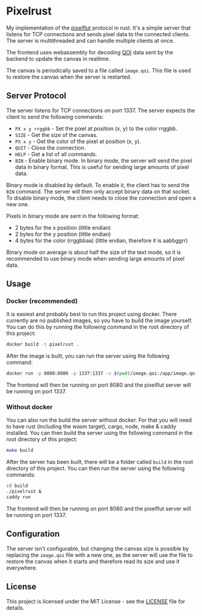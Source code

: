 # Pixelrust
My implementation of the [pixelflut](https://github.com/defnull/pixelflut) protocol in rust. It's a simple server that listens for TCP connections and sends pixel data to the connected clients. The server is multithreaded and can handle multiple clients at once.

The frontend uses webassembly for decoding [QOI](https://en.wikipedia.org/wiki/QOI_(image_format)) data sent by the backend to update the canvas in realtime.

The canvas is periodically saved to a file called `image.qoi`. This file is used to restore the canvas when the server is restarted.

## Server Protocol
The server listens for TCP connections on port 1337. The server expects the client to send the following commands:
- `PX x y rrggbb` - Set the pixel at position (x, y) to the color rrggbb.
- `SIZE` - Get the size of the canvas.
- `PX x y` - Get the color of the pixel at position (x, y).
- `QUIT` - Close the connection.
- `HELP` - Get a list of all commands.
- `BIN` - Enable binary mode. In binary mode, the server will send the pixel data in binary format. This is useful for sending large amounts of pixel data.

Binary mode is disabled by default. To enable it, the client has to send the `BIN` command. The server will then only accept binary data on that socket. To disable binary mode, the client needs to close the connection and open a new one.

Pixels in binary mode are sent in the following format:
- 2 bytes for the x position (little endian)
- 2 bytes for the y position (little endian)
- 4 bytes for the color (rrggbbaa) (little endian, therefore it is aabbggrr)

Binary mode on average is about half the size of the text mode, so it is recommended to use binary mode when sending large amounts of pixel data. 
## Usage
### Docker (recommended)
It is easiest and probably best to run this project using docker. There currently are no published images, so you have to build the image yourself. You can do this by running the following command in the root directory of this project:
```sh
docker build -t pixelrust .
```

After the image is built, you can run the server using the following command:
```sh
docker run -p 8080:8080 -p 1337:1337 -v $(pwd)/image.qoi:/app/image.qoi: pixelrust
```

The frontend will then be running on port 8080 and the pixelflut server will be running on port 1337.

### Without docker
You can also run the build the server without docker.
For that you will need to have rust (including the wasm target), cargo, node, make & caddy installed. You can then build the server using the following command in the root directory of this project:
```sh
make build
```

After the server has been built, there will be a folder called `build` in the root directory of this project. You can then run the server using the following commands:
```sh
cd build
./pixelrust &
caddy run
```

The frontend will then be running on port 8080 and the pixelflut server will be running on port 1337.

## Configuration
The server isn't configurable, but changing the canvas size is possible by replacing the `image.qoi` file with a new one, as the server will use the file to restore the canvas when it starts and therefore read its size and use it everywhere.

## License
This project is licensed under the MIT License - see the [LICENSE](LICENSE) file for details.
